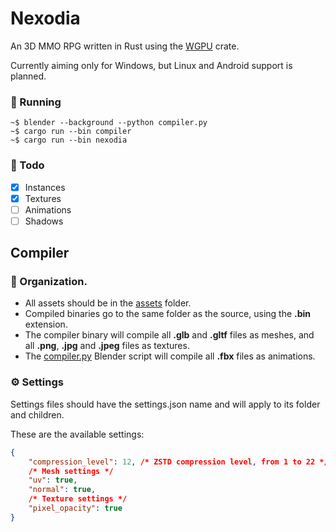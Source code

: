 # Nexodia

An 3D MMO RPG written in Rust using the [WGPU](https://wgpu.rs/) crate.

Currently aiming only for Windows, but Linux and Android support is planned.

### 🚀 Running
```shell
~$ blender --background --python compiler.py
~$ cargo run --bin compiler
~$ cargo run --bin nexodia
```

### 📑 Todo
- [x] Instances
- [x] Textures
- [ ] Animations
- [ ] Shadows

## Compiler

### 📁 Organization.
- All assets should be in the [assets](./assets/) folder.
- Compiled binaries go to the same folder as the source, using the <b>.bin</b> extension.
- The compiler binary will compile all <b>.glb</b> and <b>.gltf</b> files as meshes, and all <b>.png</b>, <b>.jpg</b> and <b>.jpeg</b> files as textures.
- The [compiler.py](./compiler/compiler.py) Blender script will compile all <b>.fbx</b> files as animations.

### ⚙ Settings
Settings files should have the settings.json name and will apply to its folder and children.

These are the available settings:
```json
{
    "compression_level": 12, /* ZSTD compression level, from 1 to 22 */
    /* Mesh settings */
    "uv": true,
    "normal": true,
    /* Texture settings */
    "pixel_opacity": true
}
```